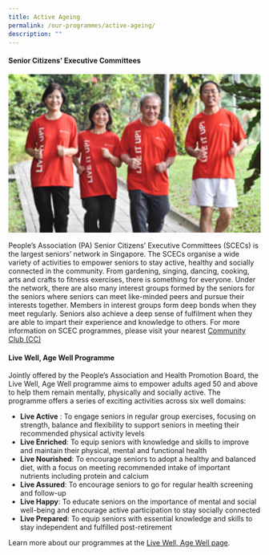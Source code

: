 ```yaml
---
title: Active Ageing
permalink: /our-programmes/active-ageing/
description: ""
---
```

#### Senior Citizens' Executive Committees

<img style="width:600px" align="centre" src="/images/Our%20Programmes/activeageing-scec.jpg">

People’s Association (PA) Senior Citizens’ Executive Committees (SCECs) is the largest seniors’ network in Singapore. The SCECs organise a wide variety of activities to empower seniors to stay active, healthy and socially connected in the community. From gardening, singing, dancing, cooking, arts and crafts to fitness exercises, there is something for everyone. Under the network, there are also many interest groups formed by the seniors for the seniors where seniors can meet like-minded peers and pursue their interests together. Members in interest groups form deep bonds when they meet regularly. Seniors also achieve a deep sense of fulfilment when they are able to impart their experience and knowledge to others. For more information on SCEC programmes, please visit your nearest [Community Club (CC)](https://www.onepa.gov.sg/cc)

#### Live Well, Age Well Programme

Jointly offered by the People’s Association and Health Promotion Board, the Live Well, Age Well programme aims to empower adults aged 50 and above to help them remain mentally, physically and socially active. The programme offers a series of exciting activities across six well domains:


*   **Live Active** : To engage seniors in regular group exercises, focusing on strength, balance and flexibility to support seniors in meeting their recommended physical activity levels<br>
*    **Live Enriched**: To equip seniors with knowledge and skills to improve and maintain their physical, mental and functional health<br>
*    **Live Nourished**: To encourage seniors to adopt a healthy and balanced diet, with a focus on meeting recommended intake of important nutrients including protein and calcium<br>
*    **Live Assured**: To encourage seniors to go for regular health screening and follow-up<br>
*    **Live Happy**: To educate seniors on the importance of mental and social well-being and encourage active participation to stay socially connected<br>
*    **Live Prepared**: To equip seniors with essential knowledge and skills to stay independent and fulfilled post-retirement

Learn more about our programmes at the [Live Well, Age Well page](https://www.healthhub.sg/programmes/160/AAP).
